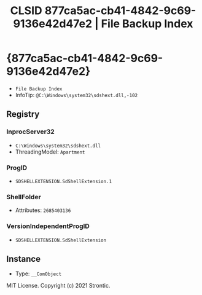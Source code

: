 ﻿---
title: "CLSID 877ca5ac-cb41-4842-9c69-9136e42d47e2 | File Backup Index"
excerpt: What is COM-Object CLSID 877ca5ac-cb41-4842-9c69-9136e42d47e2?
---

# {877ca5ac-cb41-4842-9c69-9136e42d47e2}

* `File Backup Index`
* InfoTip: `@C:\Windows\system32\sdshext.dll,-102`

## Registry


### InprocServer32

* `C:\Windows\system32\sdshext.dll`
* ThreadingModel: `Apartment`

### ProgID

* `SDSHELLEXTENSION.SdShellExtension.1`

### ShellFolder

* Attributes: `2685403136`

### VersionIndependentProgID

* `SDSHELLEXTENSION.SdShellExtension`

## Instance

* Type: `__ComObject`

MIT License. Copyright (c) 2021 Strontic.


